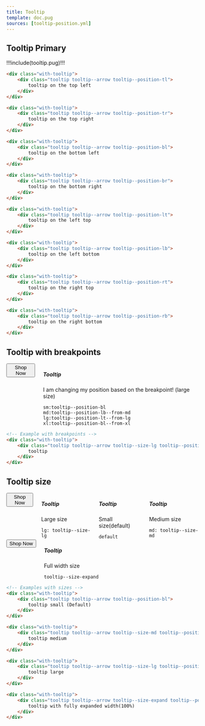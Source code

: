 ```yaml
---
title: Tooltip
template: doc.pug
sources: [tooltip-position.yml]
---
```


## Tooltip Primary

!!!include(tooltip.pug)!!!

```html
<div class="with-tooltip">
    <div class="tooltip tooltip--arrow tooltip--position-tl">
        tooltip on the top left
    </div>
</div>

<div class="with-tooltip">
    <div class="tooltip tooltip--arrow tooltip--position-tr">
        tooltip on the top right
    </div>
</div>

<div class="with-tooltip">
    <div class="tooltip tooltip--arrow tooltip--position-bl">
        tooltip on the bottom left
    </div>
</div>

<div class="with-tooltip">
    <div class="tooltip tooltip--arrow tooltip--position-br">
        tooltip on the bottom right
    </div>
</div>

<div class="with-tooltip">
    <div class="tooltip tooltip--arrow tooltip--position-lt">
        tooltip on the left top
    </div>
</div>

<div class="with-tooltip">
    <div class="tooltip tooltip--arrow tooltip--position-lb">
        tooltip on the left bottom
    </div>
</div>

<div class="with-tooltip">
    <div class="tooltip tooltip--arrow tooltip--position-rt">
        tooltip on the right top
    </div>
</div>

<div class="with-tooltip">
    <div class="tooltip tooltip--arrow tooltip--position-rb">
        tooltip on the right bottom
    </div>
</div>
```

## Tooltip with breakpoints 

<div class="columns with-tooltip tooltip-container tooltip-container--br">
    <div>
        <button class="button">Shop Now</button>
    </div>
    <div class="tooltip tooltip--arrow tooltip--size-lg tooltip--position-bl tooltip--position-lb--from-md tooltip--position-lt--from-lg tooltip--position-bl--from-xl">
        <h5 class="inline-title">Tooltip</h5>
        <p class="paragraph">I am changing my position based on the breakpoint! (large size)</p>
        <code>sm:tooltip--position-bl</code><br/>
        <code>md:tooltip--position-lb--from-md</code><br/>
        <code>lg:tooltip--position-lt--from-lg</code><br/>
        <code>xl:tooltip--position-bl--from-xl</code><br/>
    </div>
</div>

```html
<!-- Example with breakpoints -->
<div class="with-tooltip">
    <div class="tooltip tooltip--arrow tooltip--size-lg tooltip--position-bl tooltip--position-lb--from-md tooltip--position-lt--from-lg tooltip--position-bl--from-xl">
        tooltip
    </div>
</div>
```

## Tooltip size 

<div class="columns with-tooltip tooltip-container tooltip-container--br">
    <div>
        <button class="button">Shop Now</button>
    </div>
    <div class="tooltip tooltip--arrow tooltip--size-lg tooltip--position-bl">
        <h5 class="inline-title">Tooltip</h5>
        <p class="paragraph">Large size</p>
        <code>lg: tooltip--size-lg</code><br/>
    </div>
    <div class="tooltip tooltip--arrow tooltip--position-lt">
        <h5 class="inline-title">Tooltip</h5>
        <p class="paragraph">Small size(default)</p>
        <code>default</code><br/>
    </div>
    <div class="tooltip tooltip--arrow tooltip--size-md tooltip--position-tl">
        <h5 class="inline-title">Tooltip</h5>
        <p class="paragraph">Medium size</p>
        <code>md: tooltip--size-md</code><br/>
    </div>
</div>

<div class="columns with-tooltip tooltip-container tooltip-container--expand tooltip-container--bl">
    <div class="expand">
            <button class="button expand">Shop Now</button>
        </div>
    <div class="tooltip tooltip--arrow tooltip--size-expand tooltip--position-bl">
        <h5 class="inline-title">Tooltip</h5>
        <p class="paragraph">Full width size</p>
        <code>tooltip--size-expand</code><br/>
    </div>
</div>

```html
<!-- Examples with sizes -->
<div class="with-tooltip">
    <div class="tooltip tooltip--arrow tooltip--position-bl">
        tooltip small (Default)
    </div>
</div>

<div class="with-tooltip">
    <div class="tooltip tooltip--arrow tooltip--size-md tooltip--position-bl">
        tooltip medium
    </div>
</div>

<div class="with-tooltip">
    <div class="tooltip tooltip--arrow tooltip--size-lg tooltip--position-bl">
        tooltip large
    </div>
</div>

<div class="with-tooltip">
    <div class="tooltip tooltip--arrow tooltip--size-expand tooltip--position-bl">
        tooltip with fully expanded width(100%)
    </div>
</div>
```
